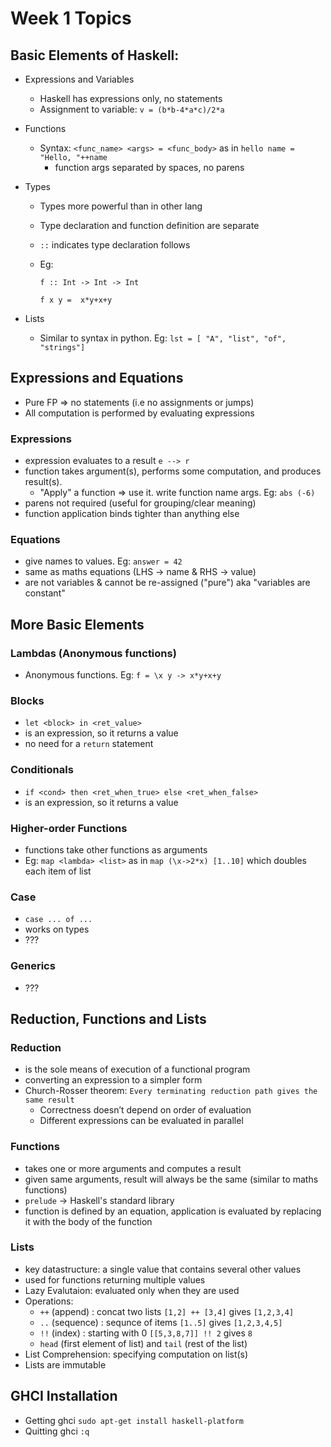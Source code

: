 # Week 1 Topics

## Basic Elements of Haskell:

  * Expressions and Variables
      * Haskell has expressions only, no statements
      * Assignment to variable: `v = (b*b-4*a*c)/2*a`
      
  * Functions
      * Syntax: `<func_name> <args> = <func_body>` as in `hello name = "Hello, "++name`
          * function args separated by spaces, no parens
      
  * Types
      * Types more powerful than in other lang
      * Type declaration and function definition are separate
      * `::` indicates type declaration follows
      * Eg:
      
          `f :: Int -> Int -> Int`
          
          `f x y =  x*y+x+y`
  * Lists
      * Similar to syntax in python. Eg: `lst = [ "A", "list", "of", "strings"]`
      
## Expressions and Equations
  * Pure FP  => no statements (i.e no assignments or jumps)
  * All computation is performed by evaluating expressions

### Expressions
  * expression evaluates to a result `e --> r`
  * function takes argument(s), performs some computation, and produces result(s). 
      * "Apply" a function => use it. write function name <space> args. Eg: `abs (-6)`
  * parens not required (useful for grouping/clear meaning)
  * function application binds tighter than anything else
  
### Equations
  * give names to values. Eg: `answer = 42`
  * same as maths equations (LHS -> name & RHS -> value)
  * are not variables & cannot be re-assigned ("pure") aka "variables are constant"
  
## More Basic Elements

### Lambdas (Anonymous functions)
  * Anonymous functions. Eg: `f = \x y -> x*y+x+y`

### Blocks

  * `let <block> in <ret_value>`
  * is an expression, so it returns a value
  * no need for a `return` statement
  
### Conditionals

  * `if <cond> then <ret_when_true> else <ret_when_false>`
  * is an expression, so it returns a value

### Higher-order Functions

  * functions take other functions as arguments
  * Eg: `map <lambda> <list>` as in `map (\x->2*x) [1..10]` which doubles each item of list

### Case
  * `case ... of ...`
  * works on types
  * ???
  
### Generics
  * ???

## Reduction, Functions and Lists

### Reduction

  * is the sole means of execution of a functional program
  * converting an expression to a simpler form
  * Church-Rosser theorem: `Every terminating reduction path gives the same result`
      * Correctness doesn’t depend on order of evaluation
      * Different expressions can be evaluated in parallel
      
### Functions

  * takes one or more arguments and computes a result 
  * given same arguments, result will always be the same (similar to maths functions)
  * `prelude` -> Haskell's standard library
  * function is defined by an equation, application is evaluated by replacing it with the body of the function

### Lists

  * key datastructure: a single value that contains several other values
  * used for functions returning multiple values
  * Lazy Evalutaion: evaluated only when they are used
  * Operations:
      * `++` (append)       : concat two lists `[1,2] ++ [3,4]` gives `[1,2,3,4]`
      * `..` (sequence)     : sequnce of items `[1..5]` gives `[1,2,3,4,5]`
      * `!!` (index)        : starting with 0 `[[5,3,8,7]] !! 2` gives `8`
      * `head` (first element of list) and `tail` (rest of the list)
  * List Comprehension: specifying computation on list(s)
  * Lists are immutable
  
## GHCI Installation

* Getting ghci `sudo apt-get install haskell-platform`
* Quitting ghci `:q`
